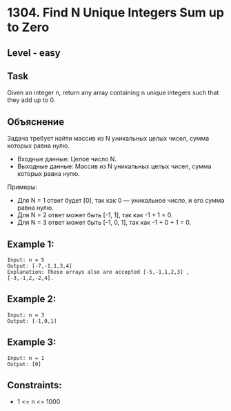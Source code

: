 # 1304. Find N Unique Integers Sum up to Zero


## Level - easy


## Task
Given an integer n, return any array containing n unique integers such that they add up to 0.


## Объяснение
Задача требует найти массив из N уникальных целых чисел, сумма которых равна нулю.
- Входные данные: Целое число N.
- Выходные данные: Массив из N уникальных целых чисел, сумма которых равна нулю.

Примеры:
- Для N = 1 ответ будет [0], так как 0 — уникальное число, и его сумма равна нулю.
- Для N = 2 ответ может быть [-1, 1], так как -1 + 1 = 0.
- Для N = 3 ответ может быть [-1, 0, 1], так как -1 + 0 + 1 = 0.


## Example 1:
```
Input: n = 5
Output: [-7,-1,1,3,4]
Explanation: These arrays also are accepted [-5,-1,1,2,3] , [-3,-1,2,-2,4].
```


## Example 2:
```
Input: n = 3
Output: [-1,0,1]
```


## Example 3:
```
Input: n = 1
Output: [0]
```


## Constraints:
- 1 <= n <= 1000